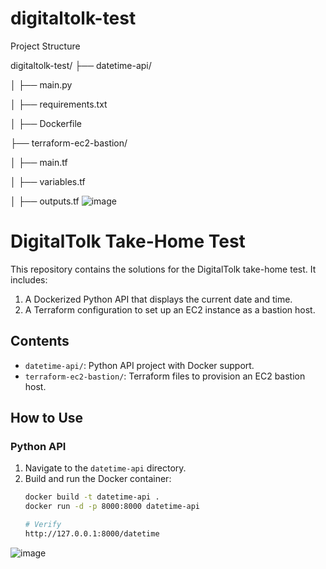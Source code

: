 # digitaltolk-test
Project Structure 

digitaltolk-test/
├── datetime-api/

│   ├── main.py

│   ├── requirements.txt

│   ├── Dockerfile

├── terraform-ec2-bastion/

│   ├── main.tf

│   ├── variables.tf

│   ├── outputs.tf
![image](https://github.com/user-attachments/assets/7971d862-ce20-4463-9e09-df8b66ae9f07)


# DigitalTolk Take-Home Test

This repository contains the solutions for the DigitalTolk take-home test. It includes:
1. A Dockerized Python API that displays the current date and time.
2. A Terraform configuration to set up an EC2 instance as a bastion host.

## Contents
- `datetime-api/`: Python API project with Docker support.
- `terraform-ec2-bastion/`: Terraform files to provision an EC2 bastion host.

## How to Use

### Python API
1. Navigate to the `datetime-api` directory.
2. Build and run the Docker container:
   ```bash
   docker build -t datetime-api .
   docker run -d -p 8000:8000 datetime-api

   # Verify
   http://127.0.0.1:8000/datetime
  ![image](https://github.com/user-attachments/assets/78d14da1-e8ff-421a-a6b7-3083623b9b80)



